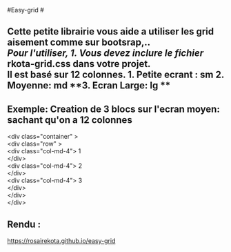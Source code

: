 #Easy-grid #

Cette petite librairie vous aide a utiliser les grid aisement comme sur bootsrap,..<br>
*Pour l'utiliser, 1. Vous devez inclure le fichier* **rkota-grid.css**  dans votre projet.<br>
Il est basé sur 12 colonnes.
**1. Petite ecrant : sm
2. Moyenne: md**
**3. Ecran Large: lg **
- 
## Exemple: Creation de 3 blocs sur l'ecran moyen: sachant qu'on a 12 colonnes <br>
 
 &lt;div class="container" &gt;<br>
  &lt;div class="row" &gt;<br>
   &lt;div class="col-md-4"&gt; 1<br>
    &lt;/div&gt;<br>
     &lt;div class="col-md-4"&gt; 2<br>
    &lt;/div&gt;<br>
     &lt;div class="col-md-4"&gt; 3<br>
    &lt;/div&gt;<br>
    &lt;/div&gt;<br>
    &lt;/div&gt;
    
  ## Rendu :
  <a href="https://rosairekota.github.io/easy-grid/index.html">https://rosairekota.github.io/easy-grid</a>
  
